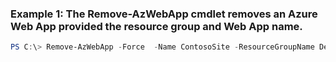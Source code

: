 ### Example 1: The Remove-AzWebApp cmdlet removes an Azure Web App provided the resource group and Web App name.
```powershell
PS C:\> Remove-AzWebApp -Force  -Name ContosoSite -ResourceGroupName Default-Web-WestUS
```

